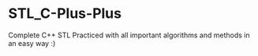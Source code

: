 # STL_C-Plus-Plus
Complete C++ STL Practiced with all important algorithms and methods in an easy way :)
